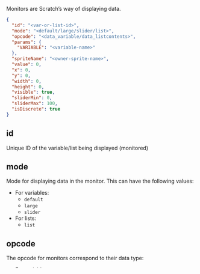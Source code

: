 Monitors are Scratch’s way of displaying data. 

```json
{
  "id": "<var-or-list-id>",  
  "mode": "<default/large/slider/list>",  
  "opcode": "<data_variable/data_listcontents>",  
  "params": {  
    "VARIABLE": "<variable-name>"  
  },  
  "spriteName": "<owner-sprite-name>",  
  "value": 0,  
  "x": 0,  
  "y": 0,  
  "width": 0,  
  "height": 0,  
  "visible": true,  
  "sliderMin": 0,  
  "sliderMax": 100,  
  "isDiscrete": true  
}
```  

## id

Unique ID of the variable/list being displayed (monitored)

## mode

Mode for displaying data in the monitor. This can have the following values:

- For variables:
	- `default`
	- `large`
	- `slider`
- For lists:
	- `list`

## opcode

The opcode for monitors correspond to their data type:

- For variables:
	- `data_variable`
- For lists:
	- `data_listcontents`

## params

- `VARIABLE`: it is the display name of the variable/list being displayed

> [!note]
> This actually does NOT need to match the variable name, this in theory could be any string. It will be displayed as, `name: var []` where it takes the place of `var`

- If you are displaying a list, write `LIST`, and `VARIABLE` if it is a variable display

## spriteName

The name of the sprite the monitor belongs to (if applicable)

> [!note]
> This actually does NOT need to match the sprite (if applicable), this in theory could be any string. It will be displayed as, `name: var []` where it takes the place of `name`

## value

The current value of the monitor (being displayed)

## x, y

The x and y coordinates of the monitor being displayed

## width, height

The width and height of the monitor

## visible

Set to true or false to denote it appearing on screen or not

## sliderMin

The minimum bound for slider monitors ONLY

## sliderMax

The maximum bound for slider monitors ONLY

## isDiscrete

Whether or not a slider should allow decimals when sliding, or snap to whole number integers for slider monitors ONLY